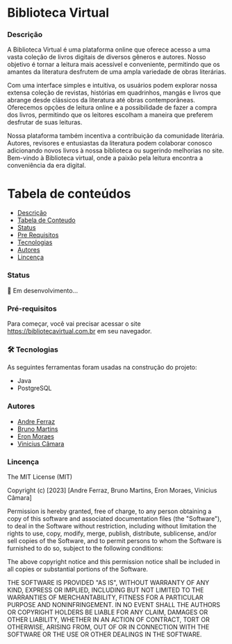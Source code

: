 # Biblioteca Virtual

### Descrição
A Biblioteca Virtual é uma plataforma online que oferece acesso a uma vasta coleção de livros digitais de diversos gêneros e autores. Nosso objetivo é tornar a leitura mais acessível e conveniente, permitindo que os amantes da literatura desfrutem de uma ampla variedade de obras literárias.

Com uma interface simples e intuitiva, os usuários podem explorar nossa extensa coleção de revistas, histórias em quadrinhos, mangás e livros que abrange desde clássicos da literatura até obras contemporâneas. Oferecemos opções de leitura online e a possibilidade de fazer a compra dos livros, permitindo que os leitores escolham a maneira que preferem desfrutar de suas leituras.

Nossa plataforma também incentiva a contribuição da comunidade literária. Autores, revisores e entusiastas da literatura podem colaborar conosco adicionando novos livros à nossa biblioteca ou sugerindo melhorias no site.
Bem-vindo à Biblioteca virtual, onde a paixão pela leitura encontra a conveniência da era digital.

Tabela de conteúdos
=================
<!--ts-->
   * [Descrição](#Descrição)
   * [Tabela de Conteudo](#tabela-de-conteudo)
   * [Status](#Status)
   * [Pre Requisitos](#pre-requisitos)
   * [Tecnologias](#tecnologias)
   * [Autores](#Autores)
   * [Lincença](#Lincença)
<!--te-->

### Status

🚀 Em desenvolvimento...

### Pré-requisitos

Para começar, você vai precisar acessar o site <https://bibliotecavirtual.com.br> em seu navegador.

### 🛠 Tecnologias

As seguintes ferramentas foram usadas na construção do projeto:

- Java
- PostgreSQL

### Autores

- [Andre Ferraz](https://github.com/AndreFerrazzzz)
- [Bruno Martins](https://github.com/Bruno-Mrs)
- [Eron Moraes](https://github.com/eronmoraes)
- [Vinicius Câmara](https://github.com/VinicinCamara)


### Lincença

The MIT License (MIT)

Copyright (c) [2023] [Andre Ferraz, Bruno Martins, Eron Moraes, Vinicius Câmara]

Permission is hereby granted, free of charge, to any person obtaining a copy of
this software and associated documentation files (the "Software"), to deal in
the Software without restriction, including without limitation the rights to
use, copy, modify, merge, publish, distribute, sublicense, and/or sell copies of
the Software, and to permit persons to whom the Software is furnished to do so,
subject to the following conditions:

The above copyright notice and this permission notice shall be included in all
copies or substantial portions of the Software.

THE SOFTWARE IS PROVIDED "AS IS", WITHOUT WARRANTY OF ANY KIND, EXPRESS OR
IMPLIED, INCLUDING BUT NOT LIMITED TO THE WARRANTIES OF MERCHANTABILITY, FITNESS
FOR A PARTICULAR PURPOSE AND NONINFRINGEMENT. IN NO EVENT SHALL THE AUTHORS OR
COPYRIGHT HOLDERS BE LIABLE FOR ANY CLAIM, DAMAGES OR OTHER LIABILITY, WHETHER
IN AN ACTION OF CONTRACT, TORT OR OTHERWISE, ARISING FROM, OUT OF OR IN
CONNECTION WITH THE SOFTWARE OR THE USE OR OTHER DEALINGS IN THE SOFTWARE.
